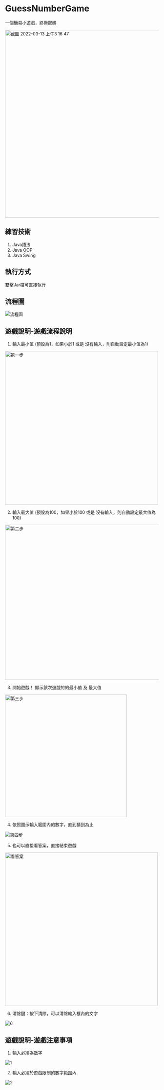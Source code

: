 # GuessNumberGame
一個簡易小遊戲，終極密碼

<img width="612" alt="截圖 2022-03-13 上午3 16 47" src="https://user-images.githubusercontent.com/68499661/158031833-38950791-f596-4cae-b84d-768ac8a285bf.png">

## 練習技術
1. Java語法
2. Java OOP
3. Java Swing

## 執行方式
雙擊Jar檔可直接執行

## 流程圖
![流程圖](https://user-images.githubusercontent.com/68499661/158064106-0dbd00e2-8d5f-41ee-8ad4-48a2ba6cf84b.jpg)

## 遊戲說明-遊戲流程說明
1. 輸入最小值 (預設為1，如果小於1 或是 沒有輸入，則自動設定最小值為1)
<img width="501" alt="第一步" src="https://user-images.githubusercontent.com/68499661/158060842-1760f5f2-858e-485e-bc06-2032c5900cef.png">

2. 輸入最大值 (預設為100，如果小於100 或是 沒有輸入，則自動設定最大值為100)
<img width="506" alt="第二步" src="https://user-images.githubusercontent.com/68499661/158060975-1207cb53-8f6d-411c-a4ef-8a924ed510ef.png">

3. 開始遊戲！ 顯示該次遊戲的的最小值 及 最大值
<img width="399" alt="第三步" src="https://user-images.githubusercontent.com/68499661/158061051-a3eb1498-69f5-4d9d-85db-0262cd026731.png">

4. 依照圖示輸入範圍內的數字，直到猜到為止

![第四步](https://user-images.githubusercontent.com/68499661/158061335-bbba2e7b-e20b-4c71-b552-6667064ea506.gif)

5. 也可以直接看答案，直接結束遊戲
<img width="500" alt="看答案" src="https://user-images.githubusercontent.com/68499661/158061411-0339a127-d544-4bf8-a2d1-8fabe9593469.png">

6. 清除鍵：按下清除，可以清除輸入框內的文字

![6](https://user-images.githubusercontent.com/68499661/158032984-ac3337ee-3641-4a7f-aca1-10785f33e670.gif)



## 遊戲說明-遊戲注意事項
1. 輸入必須為數字

![1](https://user-images.githubusercontent.com/68499661/158032805-8947b994-8e7b-41a8-93a3-a2abc3ad9872.gif)

2. 輸入必須於遊戲限制的數字範圍內

![2](https://user-images.githubusercontent.com/68499661/158032750-93756dd1-c996-456d-8a8c-13e5742851f8.gif)


